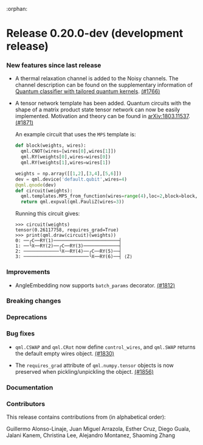 :orphan:

# Release 0.20.0-dev (development release)

<h3>New features since last release</h3>

* A thermal relaxation channel is added to the Noisy channels. The channel description can be 
  found on the supplementary information of [Quantum classifier with tailored quantum kernels](https://arxiv.org/abs/1909.02611).
  [(#1766)](https://github.com/PennyLaneAI/pennylane/pull/1766)

* A tensor network template has been added. Quantum circuits with the shape of a matrix product state tensor network can now be easily implemented. Motivation and theory can be found in [arXiv:1803.11537](https://arxiv.org/abs/1803.11537). [(#1871)](https://github.com/PennyLaneAI/pennylane/pull/1871)

  An example circuit that uses the `MPS` template is:
  ```python
  def block(weights, wires):
    qml.CNOT(wires=[wires[0],wires[1]])
    qml.RY(weights[0],wires=wires[0])
    qml.RY(weights[1],wires=wires[1])

  weights = np.array([[1,2],[3,4],[5,6]])
  dev = qml.device('default.qubit',wires=4)
  @qml.qnode(dev)
  def circuit(weights):
    qml.templates.MPS_from_function(wires=range(4),loc=2,block=block,n_params_block=2,weights=weights)
    return qml.expval(qml.PauliZ(wires=3))
  ```
  Running this circuit gives:
  ```pycon
  >>> circuit(weights)
  tensor(0.26117758, requires_grad=True)
  >>> print(qml.draw(circuit)(weights))
  0: ──╭C──RY(1)────────────────────────┤     
  1: ──╰X──RY(2)──╭C──RY(3)─────────────┤     
  2: ─────────────╰X──RY(4)──╭C──RY(5)──┤     
  3: ────────────────────────╰X──RY(6)──┤ ⟨Z⟩
  ```

<h3>Improvements</h3>

* AngleEmbedding now supports `batch_params` decorator. [(#1812)](https://github.com/PennyLaneAI/pennylane/pull/1812)

<h3>Breaking changes</h3>

<h3>Deprecations</h3>

<h3>Bug fixes</h3>

* `qml.CSWAP` and `qml.CRot` now define `control_wires`, and `qml.SWAP` 
  returns the default empty wires object.
  [(#1830)](https://github.com/PennyLaneAI/pennylane/pull/1830)

* The `requires_grad` attribute of `qml.numpy.tensor` objects is now
  preserved when pickling/unpickling the object.
  [(#1856)](https://github.com/PennyLaneAI/pennylane/pull/1856)

<h3>Documentation</h3>

<h3>Contributors</h3>

This release contains contributions from (in alphabetical order): 

Guillermo Alonso-Linaje, Juan Miguel Arrazola, Esther Cruz, Diego Guala, Jalani Kanem, Christina Lee, Alejandro Montanez, Shaoming Zhang
